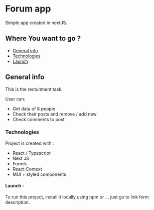 # Forum app

Simple app created in nextJS.

## Where You want to go ?

- [General info](#general-info)
- [Technologies](#technologies)
- [Launch](#launch)

## General info

This is the rectuitment task.

User can:

- Get data of 8 people
- Check their posts and remove / add new
- Check comments to post

### Technologies

Project is created with :

- React / Typescript
- Next JS
- Formik
- React Context
- MUI + styled components

#### Launch -

To run this project, install it locally using npm or ...
just go to link form description.
